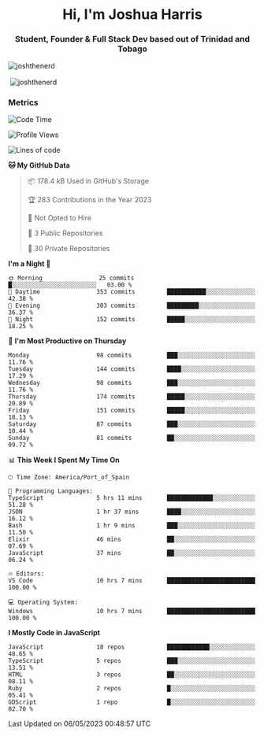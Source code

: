 <h1 align="center">Hi, I'm Joshua Harris</h1>
<h3 align="center">Student, Founder & Full Stack Dev based out of Trinidad and Tobago</h3>

<p align="left"> <img src="https://komarev.com/ghpvc/?username=JoshTheDeveloperr" alt="joshthenerd" /> </p>

<p>&nbsp;<img align="center" src="https://github-readme-stats.vercel.app/api?username=JoshTheDeveloperr&show_icons=true&count_private=true" alt="joshthenerd" /></p>

### Metrics

<!--START_SECTION:waka-->
![Code Time](http://img.shields.io/badge/Code%20Time-324%20hrs%2052%20mins-blue)

![Profile Views](http://img.shields.io/badge/Profile%20Views-0-blue)

![Lines of code](https://img.shields.io/badge/From%20Hello%20World%20I%27ve%20Written-3.1%20million%20lines%20of%20code-blue)

**🐱 My GitHub Data** 

> 📦 178.4 kB Used in GitHub's Storage 
 > 
> 🏆 283 Contributions in the Year 2023
 > 
> 🚫 Not Opted to Hire
 > 
> 📜 3 Public Repositories 
 > 
> 🔑 30 Private Repositories 
 > 
**I'm a Night 🦉** 

```text
🌞 Morning                25 commits          █░░░░░░░░░░░░░░░░░░░░░░░░   03.00 % 
🌆 Daytime                353 commits         ███████████░░░░░░░░░░░░░░   42.38 % 
🌃 Evening                303 commits         █████████░░░░░░░░░░░░░░░░   36.37 % 
🌙 Night                  152 commits         █████░░░░░░░░░░░░░░░░░░░░   18.25 % 
```
📅 **I'm Most Productive on Thursday** 

```text
Monday                   98 commits          ███░░░░░░░░░░░░░░░░░░░░░░   11.76 % 
Tuesday                  144 commits         ████░░░░░░░░░░░░░░░░░░░░░   17.29 % 
Wednesday                98 commits          ███░░░░░░░░░░░░░░░░░░░░░░   11.76 % 
Thursday                 174 commits         █████░░░░░░░░░░░░░░░░░░░░   20.89 % 
Friday                   151 commits         █████░░░░░░░░░░░░░░░░░░░░   18.13 % 
Saturday                 87 commits          ███░░░░░░░░░░░░░░░░░░░░░░   10.44 % 
Sunday                   81 commits          ██░░░░░░░░░░░░░░░░░░░░░░░   09.72 % 
```


📊 **This Week I Spent My Time On** 

```text
🕑︎ Time Zone: America/Port_of_Spain

💬 Programming Languages: 
TypeScript               5 hrs 11 mins       █████████████░░░░░░░░░░░░   51.28 % 
JSON                     1 hr 37 mins        ████░░░░░░░░░░░░░░░░░░░░░   16.12 % 
Bash                     1 hr 9 mins         ███░░░░░░░░░░░░░░░░░░░░░░   11.50 % 
Elixir                   46 mins             ██░░░░░░░░░░░░░░░░░░░░░░░   07.69 % 
JavaScript               37 mins             ██░░░░░░░░░░░░░░░░░░░░░░░   06.24 % 

🔥 Editors: 
VS Code                  10 hrs 7 mins       █████████████████████████   100.00 % 

💻 Operating System: 
Windows                  10 hrs 7 mins       █████████████████████████   100.00 % 
```

**I Mostly Code in JavaScript** 

```text
JavaScript               18 repos            ████████████░░░░░░░░░░░░░   48.65 % 
TypeScript               5 repos             ███░░░░░░░░░░░░░░░░░░░░░░   13.51 % 
HTML                     3 repos             ██░░░░░░░░░░░░░░░░░░░░░░░   08.11 % 
Ruby                     2 repos             █░░░░░░░░░░░░░░░░░░░░░░░░   05.41 % 
GDScript                 1 repo              █░░░░░░░░░░░░░░░░░░░░░░░░   02.70 % 
```




 Last Updated on 06/05/2023 00:48:57 UTC
<!--END_SECTION:waka-->
